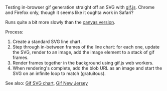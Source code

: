 Testing in-browser gif generation straight off an SVG with [gif.js](https://github.com/jnordberg/gif.js/).  Chrome and Firefox only, though it seems like it oughta work in Safari?

Runs quite a bit more slowly than the [canvas version](http://bl.ocks.org/veltman/03edaa335f93b5a9ee57).

Process:

1. Create a standard SVG line chart.
2. Step through in-between frames of the line chart: for each one, update the SVG, render to an image, add the image element to a stack of gif frames.
3. Render frames together in the background using gif.js web workers.
4. When rendering's complete, add the blob URL as an image and start the SVG on an infinite loop to match (gratuitous).

See also: [Gif SVG chart](http://bl.ocks.org/veltman/1071413ad6b5b542a1a3), [Gif New Jersey](http://bl.ocks.org/veltman/b100d04bda697f95f246)
